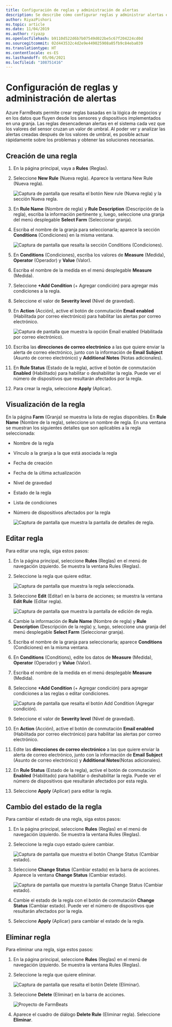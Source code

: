 ```yaml
---
title: Configuración de reglas y administración de alertas
description: Se describe cómo configurar reglas y administrar alertas en FarmBeats.
author: RiyazPishori
ms.topic: article
ms.date: 11/04/2019
ms.author: riyazp
ms.openlocfilehash: b9110d522d6b7b07549d022be5c67f204224cd0d
ms.sourcegitcommit: 02d443532c4d2e9e449025908a05fb9c84eba039
ms.translationtype: HT
ms.contentlocale: es-ES
ms.lasthandoff: 05/06/2021
ms.locfileid: "108751416"
---
```

# <a name="configure-rules-and-manage-alerts"></a>Configuración de reglas y administración de alertas

Azure FarmBeats permite crear reglas basadas en la lógica de negocios y en los datos que fluyen desde los sensores y dispositivos implementados en una granja. Las reglas desencadenan alertas en el sistema cada vez que los valores del sensor cruzan un valor de umbral. Al poder ver y analizar las alertas creadas después de los valores de umbral, es posible actuar rápidamente sobre los problemas y obtener las soluciones necesarias.

## <a name="create-rule"></a>Creación de una regla

1. En la página principal, vaya a **Rules** (Reglas).
2. Seleccione **New Rule** (Nueva regla). Aparece la ventana New Rule (Nueva regla).

    ![Captura de pantalla que resalta el botón New rule (Nueva regla) y la sección Nueva regla.](./media/configure-rules-and-alerts-in-azure-farmbeats/new-rule-1.png)

3. En **Rule Name** (Nombre de regla) y **Rule Description** (Descripción de la regla), escriba la información pertinente y, luego, seleccione una granja del menú desplegable **Select Farm** (Seleccionar granja).
4. Escriba el nombre de la granja para seleccionarla; aparece la sección **Conditions** (Condiciones) en la misma ventana.  

    ![Captura de pantalla que resalta la sección Conditions (Condiciones).](./media/configure-rules-and-alerts-in-azure-farmbeats/new-rule-condition-1.png)

5. En **Conditions** (Condiciones), escriba los valores de **Measure** (Medida), **Operator** (Operador) y **Value** (Valor).
6. Escriba el nombre de la medida en el menú desplegable **Measure** (Medida).
7. Seleccione **+Add Condition** (+ Agregar condición) para agregar más condiciones a la regla.
8. Seleccione el valor de **Severity level** (Nivel de gravedad).
9. En **Action** (Acción), active el botón de conmutación **Email enabled** (Habilitada por correo electrónico) para habilitar las alertas por correo electrónico.

    ![Captura de pantalla que muestra la opción Email enabled (Habilitada por correo electrónico).](./media/configure-rules-and-alerts-in-azure-farmbeats/new-rule-email-1.png)

10. Escriba las **direcciones de correo electrónico** a las que quiere enviar la alerta de correo electrónico, junto con la información de **Email Subject** (Asunto de correo electrónico) y **Additional Notes** (Notas adicionales).  
11. En **Rule Status** (Estado de la regla), active el botón de conmutación **Enabled** (Habilitado) para habilitar o deshabilitar la regla.
    Puede ver el número de dispositivos que resultarán afectados por la regla.
12. Para crear la regla, seleccione **Apply** (Aplicar).

## <a name="view-rule"></a>Visualización de la regla

En la página **Farm** (Granja) se muestra la lista de reglas disponibles. En **Rule Name** (Nombre de la regla), seleccione un nombre de regla. En una ventana se muestran los siguientes detalles que son aplicables a la regla seleccionada:
 - Nombre de la regla
 - Vínculo a la granja a la que está asociada la regla
 - Fecha de creación
 - Fecha de la última actualización
 - Nivel de gravedad
 - Estado de la regla
 - Lista de condiciones  
 - Número de dispositivos afectados por la regla

    ![Captura de pantalla que muestra la pantalla de detalles de regla.](./media/configure-rules-and-alerts-in-azure-farmbeats/view-rule-1.png)

## <a name="edit-rule"></a>Editar regla

Para editar una regla, siga estos pasos:

1. En la página principal, seleccione **Rules** (Reglas) en el menú de navegación izquierdo.
   Se muestra la ventana Rules (Reglas).
2. Seleccione la regla que quiere editar.

    ![Captura de pantalla que muestra la regla seleccionada.](./media/configure-rules-and-alerts-in-azure-farmbeats/edit-rule-action-bar-1.png)

3. Seleccione **Edit** (Editar) en la barra de acciones; se muestra la ventana **Edit Rule** (Editar regla).

    ![Captura de pantalla que muestra la pantalla de edición de regla.](./media/configure-rules-and-alerts-in-azure-farmbeats/edit-rule-one-1.png)

4. Cambie la información de **Rule Name** (Nombre de regla) y **Rule Description** (Descripción de la regla) y, luego, seleccione una granja del menú desplegable **Select Farm** (Seleccionar granja).
5. Escriba el nombre de la granja para seleccionarla; aparece **Conditions** (Condiciones) en la misma ventana.  
6. En **Conditions** (Conditions), edite los datos de **Measure** (Medida), **Operator** (Operador) y **Value** (Valor).
7. Escriba el nombre de la medida en el menú desplegable **Measure** (Medida).
8. Seleccione **+Add Condition** (+ Agregar condición) para agregar condiciones a las reglas o editar condiciones.

    ![Captura de pantalla que resalta el botón Add Condition (Agregar condición).](./media/configure-rules-and-alerts-in-azure-farmbeats/edit-rule-two-1.png)

9.  Seleccione el valor de **Severity level** (Nivel de gravedad).  
10. En **Action** (Acción), active el botón de conmutación **Email enabled** (Habilitada por correo electrónico) para habilitar las alertas por correo electrónico.
11. Edite las **direcciones de correo electrónico** a las que quiere enviar la alerta de correo electrónico, junto con la información de **Email Subject** (Asunto de correo electrónico) y **Additional Notes**(Notas adicionales).  
12. En **Rule Status** (Estado de la regla), active el botón de conmutación **Enabled** (Habilitado) para habilitar o deshabilitar la regla.
Puede ver el número de dispositivos que resultarán afectados por esta regla.
13. Seleccione **Apply** (Aplicar) para editar la regla.

## <a name="change-rule-status"></a>Cambio del estado de la regla

Para cambiar el estado de una regla, siga estos pasos:

1. En la página principal, seleccione **Rules** (Reglas) en el menú de navegación izquierdo. Se muestra la ventana Rules (Reglas).
2. Seleccione la regla cuyo estado quiere cambiar.

    ![Captura de pantalla que muestra el botón Change Status (Cambiar estado).](./media/configure-rules-and-alerts-in-azure-farmbeats/change-status-rule-action-bar-1.png)

3. Seleccione **Change Status** (Cambiar estado) en la barra de acciones. Aparece la ventana **Change Status** (Cambiar estado).

    ![Captura de pantalla que muestra la pantalla Change Status (Cambiar estado).](./media/configure-rules-and-alerts-in-azure-farmbeats/rule-change-status-1.png)

3. Cambie el estado de la regla con el botón de conmutación **Change Status** (Cambiar estado).
   Puede ver el número de dispositivos que resultarán afectados por la regla.
4. Seleccione **Apply** (Aplicar) para cambiar el estado de la regla.

## <a name="delete-rule"></a>Eliminar regla

Para eliminar una regla, siga estos pasos:

1. En la página principal, seleccione **Rules** (Reglas) en el menú de navegación izquierdo. Se muestra la ventana Rules (Reglas).
2. Seleccione la regla que quiere eliminar.

    ![Captura de pantalla que resalta el botón Delete (Eliminar).](./media/configure-rules-and-alerts-in-azure-farmbeats/delete-rule-action-bar-1.png)

3. Seleccione **Delete** (Eliminar) en la barra de acciones.

    ![Proyecto de FarmBeats](./media/configure-rules-and-alerts-in-azure-farmbeats/delete-rule-1.png)

4. Aparece el cuadro de diálogo **Delete Rule** (Eliminar regla). Seleccione **Eliminar**.
